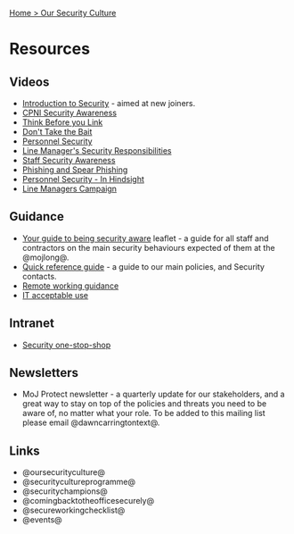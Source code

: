 [Home > Our Security Culture](security-culture-overview.md)

# Resources

## Videos

- [Introduction to Security](https://www.youtube.com/watch?v=qEaShCoMo_4) - aimed at new joiners.
- [CPNI Security Awareness](https://youtu.be/2sh4BIaF6gg)
- [Think Before you Link](https://www.youtube.com/watch?v=E1F82y_EDTY)
- [Don't Take the Bait](https://www.youtube.com/watch?v=ygON2B9-xTw)
- [Personnel Security](https://www.youtube.com/watch?v=7h4kn46EcO4)
- [Line Manager's Security Responsibilities](https://www.youtube.com/watch?v=YlrHXXWwFlg&t=14s)
- [Staff Security Awareness](https://youtu.be/2sh4BIaF6gg)
- [Phishing and Spear Phishing](https://www.youtube.com/watch?v=ygON2B9-xTw)
- [Personnel Security - In Hindsight](https://www.youtube.com/watch?v=7h4kn46EcO4)
- [Line Managers Campaign](https://www.youtube.com/watch?v=YlrHXXWwFlg&amp;t=14s)

## Guidance

- [Your guide to being security aware](your-guide-to-being-security-aware.pdf) leaflet - a guide for all staff and contractors on the main security behaviours expected of them at the @mojlong@.
- [Quick reference guide](resources/Quick%20Reference%20Guide%20-%20Security.pdf) - a guide to our main policies, and Security contacts.
- [Remote working guidance](https://security-guidance.service.justice.gov.uk/remote-working/)
- [IT acceptable use](https://security-guidance.service.justice.gov.uk/acceptable-use/)

## Intranet

- [Security one-stop-shop](https://intranet.justice.gov.uk/guidance/security/)

## Newsletters

- MoJ Protect newsletter - a quarterly update for our stakeholders, and a great way to stay on top of the policies and threats you need to be aware of, no matter what your role. To be added to this mailing list please email @dawncarringtontext@.

## Links

- @oursecurityculture@
- @securitycultureprogramme@
- @securitychampions@
- @comingbacktotheofficesecurely@
- @secureworkingchecklist@
- @events@
